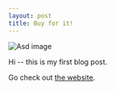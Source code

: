```yaml
---
layout: post
title: Buy for it!
---
```


![Asd image](/images/Asd.png)

Hi -- this is my first blog post.

Go check out [the website](https://www.rockstargames.com/reddeadredemption2/restricted-content/agegate/form?redirect=https%3A%2F%2Fwww.rockstargames.com%2Freddeadredemption2%2F&options=&locale=en_us).
